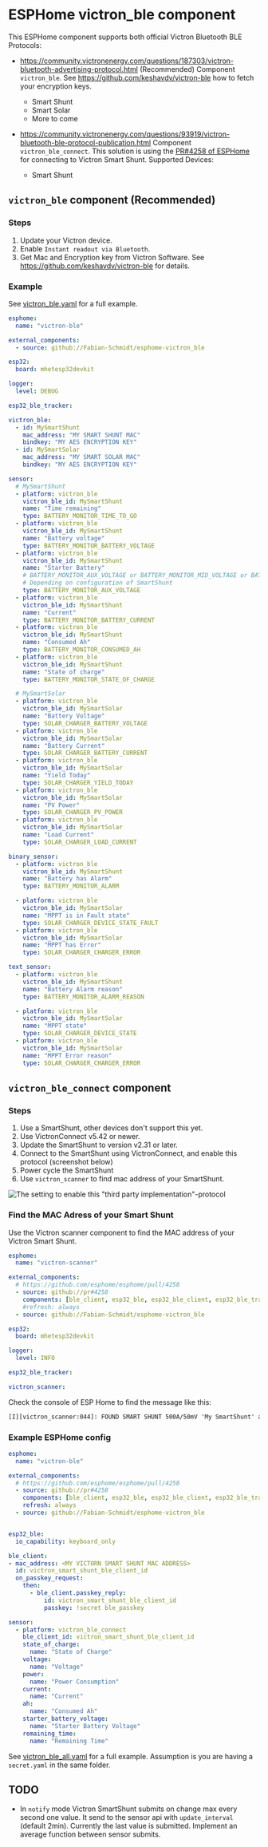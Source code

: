 # ESPHome victron_ble component

This ESPHome component supports both official Victron Bluetooth BLE Protocols:

- <https://community.victronenergy.com/questions/187303/victron-bluetooth-advertising-protocol.html>
  (Recommended) Component `victron_ble`. See <https://github.com/keshavdv/victron-ble> how to fetch your encryption keys.
  - Smart Shunt
  - Smart Solar
  - More to come

- <https://community.victronenergy.com/questions/93919/victron-bluetooth-ble-protocol-publication.html>
  Component `victron_ble_connect`.
  This solution is using the [PR#4258 of ESPHome](https://github.com/esphome/esphome/pull/4258) for connecting to Victron Smart Shunt.
  Supported Devices:
  - Smart Shunt

## `victron_ble` component (Recommended)

### Steps

1. Update your Victron device.
2. Enable `Instant readout via Bluetooth`.
3. Get Mac and Encryption key from Victron Software. See <https://github.com/keshavdv/victron-ble> for details.

### Example

See [victron_ble.yaml](/victron_ble.yaml) for a full example.

```yaml
esphome:
  name: "victron-ble"

external_components:
  - source: github://Fabian-Schmidt/esphome-victron_ble

esp32:
  board: mhetesp32devkit

logger:
  level: DEBUG

esp32_ble_tracker:

victron_ble:
  - id: MySmartShunt
    mac_address: "MY SMART SHUNT MAC"    
    bindkey: "MY AES ENCRYPTION KEY"
  - id: MySmartSolar
    mac_address: "MY SMART SOLAR MAC"
    bindkey: "MY AES ENCRYPTION KEY"

sensor:
  # MySmartShunt
  - platform: victron_ble
    victron_ble_id: MySmartShunt
    name: "Time remaining"
    type: BATTERY_MONITOR_TIME_TO_GO
  - platform: victron_ble
    victron_ble_id: MySmartShunt
    name: "Battery voltage"
    type: BATTERY_MONITOR_BATTERY_VOLTAGE
  - platform: victron_ble
    victron_ble_id: MySmartShunt
    name: "Starter Battery"
    # BATTERY_MONITOR_AUX_VOLTAGE or BATTERY_MONITOR_MID_VOLTAGE or BATTERY_MONITOR_TEMPERATURE.
    # Depending on configuration of SmartShunt
    type: BATTERY_MONITOR_AUX_VOLTAGE
  - platform: victron_ble
    victron_ble_id: MySmartShunt
    name: "Current"
    type: BATTERY_MONITOR_BATTERY_CURRENT
  - platform: victron_ble
    victron_ble_id: MySmartShunt
    name: "Consumed Ah"
    type: BATTERY_MONITOR_CONSUMED_AH
  - platform: victron_ble
    victron_ble_id: MySmartShunt
    name: "State of charge"
    type: BATTERY_MONITOR_STATE_OF_CHARGE

  # MySmartSolar
  - platform: victron_ble
    victron_ble_id: MySmartSolar
    name: "Battery Voltage"
    type: SOLAR_CHARGER_BATTERY_VOLTAGE
  - platform: victron_ble
    victron_ble_id: MySmartSolar
    name: "Battery Current"
    type: SOLAR_CHARGER_BATTERY_CURRENT
  - platform: victron_ble
    victron_ble_id: MySmartSolar
    name: "Yield Today"
    type: SOLAR_CHARGER_YIELD_TODAY
  - platform: victron_ble
    victron_ble_id: MySmartSolar
    name: "PV Power"
    type: SOLAR_CHARGER_PV_POWER
  - platform: victron_ble
    victron_ble_id: MySmartSolar
    name: "Load Current"
    type: SOLAR_CHARGER_LOAD_CURRENT

binary_sensor:
  - platform: victron_ble
    victron_ble_id: MySmartShunt
    name: "Battery has Alarm"
    type: BATTERY_MONITOR_ALARM

  - platform: victron_ble
    victron_ble_id: MySmartSolar
    name: "MPPT is in Fault state"
    type: SOLAR_CHARGER_DEVICE_STATE_FAULT
  - platform: victron_ble
    victron_ble_id: MySmartSolar
    name: "MPPT has Error"
    type: SOLAR_CHARGER_CHARGER_ERROR

text_sensor:
  - platform: victron_ble
    victron_ble_id: MySmartShunt
    name: "Battery Alarm reason"
    type: BATTERY_MONITOR_ALARM_REASON

  - platform: victron_ble
    victron_ble_id: MySmartSolar
    name: "MPPT state"
    type: SOLAR_CHARGER_DEVICE_STATE
  - platform: victron_ble
    victron_ble_id: MySmartSolar
    name: "MPPT Error reason"
    type: SOLAR_CHARGER_CHARGER_ERROR
```

## `victron_ble_connect` component

### Steps

1. Use a SmartShunt, other devices don't support this yet.
2. Use VictronConnect v5.42 or newer.
3. Update the SmartShunt to version v2.31 or later.
4. Connect to the SmartShunt using VictronConnect, and enable this protocol (screenshot below)
5. Power cycle the SmartShunt
6. Use `victron_scanner` to find mac address of your SmartShunt.

![The setting to enable this "third party implementation"-protocol](/img/VictronAppEnableGATT.png)

### Find the MAC Adress of your Smart Shunt

Use the Victron scanner component to find the MAC address of your Victron Smart Shunt.

```yaml
esphome:
  name: "victron-scanner"

external_components:
  # https://github.com/esphome/esphome/pull/4258
  - source: github://pr#4258
    components: [ble_client, esp32_ble, esp32_ble_client, esp32_ble_tracker]
    #refresh: always
  - source: github://Fabian-Schmidt/esphome-victron_ble

esp32:
  board: mhetesp32devkit

logger:
  level: INFO

esp32_ble_tracker:

victron_scanner:
```

Check the console of ESP Home to find the message like this:

```txt
[I][victron_scanner:044]: FOUND SMART SHUNT 500A/50mV 'My SmartShunt' at AB:CD:EF:01:02:03
```

### Example ESPHome config

```yaml
esphome:
  name: "victron-ble"

external_components:
  # https://github.com/esphome/esphome/pull/4258
  - source: github://pr#4258
    components: [ble_client, esp32_ble, esp32_ble_client, esp32_ble_tracker]
    refresh: always
  - source: github://Fabian-Schmidt/esphome-victron_ble


esp32_ble:
  io_capability: keyboard_only

ble_client:
- mac_address: <MY VICTORN SMART SHUNT MAC ADDRESS>
  id: victron_smart_shunt_ble_client_id
  on_passkey_request:
    then:
      - ble_client.passkey_reply:
          id: victron_smart_shunt_ble_client_id
          passkey: !secret ble_passkey

sensor:
  - platform: victron_ble_connect
    ble_client_id: victron_smart_shunt_ble_client_id
    state_of_charge: 
      name: "State of Charge"
    voltage: 
      name: "Voltage"
    power: 
      name: "Power Consumption"
    current: 
      name: "Current"
    ah: 
      name: "Consumed Ah"
    starter_battery_voltage: 
      name: "Starter Battery Voltage"
    remaining_time: 
      name: "Remaining Time"
```

See [victron_ble_all.yaml](/victron_ble_all.yaml) for a full example.
Assumption is you are having a `secret.yaml` in the same folder.

## TODO

- In `notify` mode Victron SmartShunt submits on change max every second one value. It send to the sensor api with `update_interval` (default 2min). Currently the last value is submitted. Implement an average function between sensor submits.  
